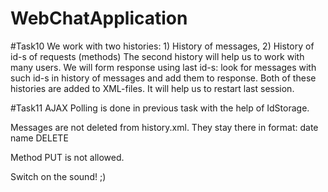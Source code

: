 # WebChatApplication

#Task10
We work with two histories: 1) History of messages, 2) History of id-s of requests (methods)
The second history will help us to work with many users.
We will form response using last id-s: look for messages with such id-s in history of messages and add them to response.
Both of these histories are added to XML-files. It will help us to restart last session.

#Task11
AJAX Polling is done in previous task with the help of IdStorage.

Messages are not deleted from history.xml. They stay there in format: 
<message id="id">
  <date>date</date>
  <name>name</name>
  <text/>
  <method>DELETE</method>
</message>

Method PUT is not allowed.

Switch on the sound! ;)